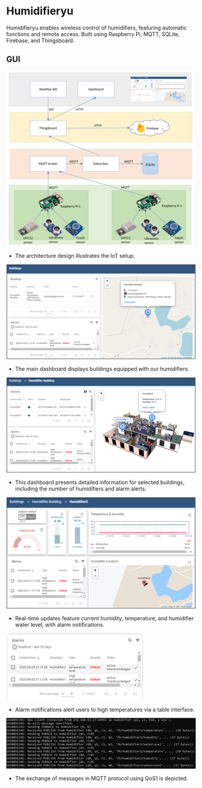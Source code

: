 # Humidifieryu

Humidifieryu enables wireless control of humidifiers, featuring automatic functions and remote access. Built using Raspberry Pi, MQTT, SQLite, Firebase, and Thingsboard.

## GUI

<img src="images/readMe/architecture.png" alt="IoT Architecture Design" width="500">

- The architecture design illustrates the IoT setup.

![Main Dashboard](images/readMe/mainDashboard.png)

- The main dashboard displays buildings equipped with our humidifiers.

![Building Dashboard](images/readMe/dashboardBuilding.png)

- This dashboard presents detailed information for selected buildings, including the number of humidifiers and alarm alerts.

![Real-time Updates](images/readMe/dashboardHumidifier2.png)

- Real-time updates feature current humidity, temperature, and humidifier water level, with alarm notifications.

![Alarm Notifications](images/readMe/Alarm.png)

- Alarm notifications alert users to high temperatures via a table interface.

![MQTT Broker Terminal](images/readMe/terminalMQTTBroker.png)

- The exchange of messages in MQTT protocol using QoS1 is depicted.

